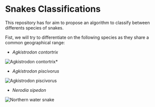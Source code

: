 # Snakes Classifications

This repository has for aim to propose an algorithm to classify
between differents species of snakes.

Fist, we will try to differentiate on the following species as they share a common geographical range:

* *Agkistrodon contortrix*

![Agkistrodon contortrix*](https://upload.wikimedia.org/wikipedia/commons/thumb/0/0e/Agkistrodon_contortrix_laticinctus.jpg/195px-Agkistrodon_contortrix_laticinctus.jpg)

* *Agkistrodon piscivorus*

![Agkistrodon piscivorus](https://upload.wikimedia.org/wikipedia/commons/thumb/9/9a/Florida_Water_Moccasin_056.jpg/220px-Florida_Water_Moccasin_056.jpg)


* *Nerodia sipedon*

![Northern water snake](https://upload.wikimedia.org/wikipedia/commons/thumb/0/0a/Nerodia_sipedonPCSL02111B1.jpg/220px-Nerodia_sipedonPCSL02111B1.jpg)
